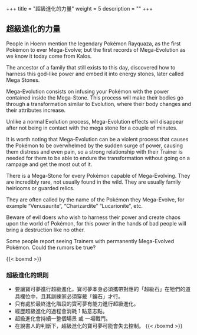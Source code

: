 +++
title = "超級進化的力量"
weight = 5
description = ""
+++

## 超級進化的力量
People  in  Hoenn  mention  the  legendary  Pokémon  Rayquaza, as the first Pokémon to ever Mega-Evolve; but the first records of Mega-Evolution as we know it today come from Kalos.

The  ancestor  of  a  family  that  still  exists  to  this  day,  discovered  how  to  harness  this  god-like  power  and  embed it into energy stones, later called Mega Stones.

Mega-Evolution  consists  on  infusing  your  Pokémon  with the power contained inside the Mega-Stone. This  process will make their bodies go through a transformation similar  to  Evolution,  where  their  body  changes  and  their  attributes increase.

Unlike a normal Evolution process, Mega-Evolution effects will disappear after not being in contact with the mega stone for a couple of minutes.

It is worth noting that Mega-Evolution can be a violent process that causes the Pokémon to be overwhelmed by the  sudden  surge  of  power,  causing  them  distress  and even pain, so a strong relationship with their Trainer is needed for them to be able to endure the transformation without going on a rampage and get the most out of it.

There  is  a  Mega-Stone  for  every  Pokémon  capable  of  Mega-Evolving.  They  are  incredibly  rare,  not  usually found in the wild. They are usually family heirlooms or guarded relics.

They are often called by the name of the Pokémon they Mega-Evolve, for example “Venusaurite”, “Charizardite” “Lucarionite”, etc.

Beware  of  evil  doers  who  wish  to  harness  their  power and create chaos upon the world of Pokémon, for this power in the hands of bad people will bring a destruction like no other.

Some  people  report  seeing  Trainers  with  permanently Mega-Evolved Pokémon. Could the rumors be true?

{{< boxmd >}}
### 超級進化的規則
* 要讓寶可夢進行超級進化，寶可夢本身必須攜帶對應的「超級石」在牠們的道具欄位中，且其訓練家必須穿戴「鑰石」才行。
* 只有處於最終進化階段的寶可夢有能力進行超級進化。
* 經歷超級進化的過程會消耗 1 點意志點。
* 超級進化會持續一整個場景 或 一場戰鬥。
* 在說書人的判斷下，超級進化的寶可夢可能會失去控制。
{{< /boxmd >}}